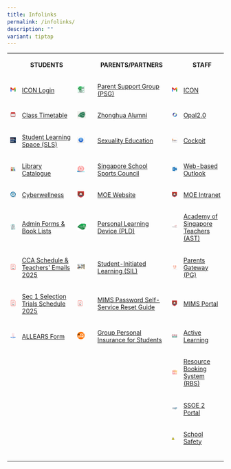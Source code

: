```yaml
---
title: Infolinks
permalink: /infolinks/
description: ""
variant: tiptap
---
```

<table style="minWidth: 150px">
<colgroup>
<col>
<col>
<col>
<col>
<col>
<col>
</colgroup>
<tbody>
<tr>
<th rowspan="1" colspan="1">
<p></p>
</th>
<th rowspan="1" colspan="1">
<p>STUDENTS</p>
</th>
<th rowspan="1" colspan="1">
<p></p>
</th>
<th rowspan="1" colspan="1">
<p>PARENTS/PARTNERS</p>
</th>
<th rowspan="1" colspan="1">
<p></p>
</th>
<th rowspan="1" colspan="1">
<p>STAFF</p>
</th>
</tr>
<tr>
<td rowspan="1" colspan="1">
<div class="isomer-image-wrapper">
<img style="width: 100%" height="auto" width="100%" src="/images/Icon.png">
</div>
</td>
<td rowspan="1" colspan="1">
<p><a href="https://workspace.google.com/dashboard" rel="noopener noreferrer nofollow" target="_blank">ICON Login</a>
</p>
</td>
<td rowspan="1" colspan="1">
<div class="isomer-image-wrapper">
<img style="width:50%" height="auto" width="100%" src="/images/PSG.png">
</div>
</td>
<td rowspan="1" colspan="1">
<p><a href="https://www.zhonghuasec.moe.edu.sg/about-us/our-stakeholders/psg/" rel="noopener noreferrer nofollow" target="_blank">Parent Support Group (PSG)</a>
</p>
</td>
<td rowspan="1" colspan="1">
<div class="isomer-image-wrapper">
<img style="width: 100%" height="auto" width="100%" src="/images/Icon.png">
</div>
</td>
<td rowspan="1" colspan="1">
<p><a href="https://icon.moe.edu.sg/" rel="noopener noreferrer nofollow" target="_blank">ICON</a>
</p>
</td>
</tr>
<tr>
<td rowspan="1" colspan="1">
<div class="isomer-image-wrapper">
<img style="width: 100%" height="auto" width="100%" src="/images/s3.png">
</div>
</td>
<td rowspan="1" colspan="1">
<p><a href="https://www.zhonghuasec.moe.edu.sg/infolinks/class-timetable/" rel="noopener noreferrer nofollow" target="_blank">Class Timetable</a>
</p>
</td>
<td rowspan="1" colspan="1">
<div class="isomer-image-wrapper">
<img style="width:60%" height="auto" width="100%" src="/images/p6.jpg">
</div>
</td>
<td rowspan="1" colspan="1">
<p><a href="https://zhonghua-alumni.org.sg/" rel="noopener noreferrer nofollow" target="_blank">Zhonghua Alumni</a>
</p>
</td>
<td rowspan="1" colspan="1">
<div class="isomer-image-wrapper">
<img style="width: 100%" height="auto" width="100%" src="/images/OPAL.png">
</div>
</td>
<td rowspan="1" colspan="1">
<p><a href="https://www.opal2.moe.edu.sg/app/learner" rel="noopener noreferrer nofollow" target="_blank">Opal2.0</a>
</p>
</td>
</tr>
<tr>
<td rowspan="1" colspan="1">
<div class="isomer-image-wrapper">
<img style="width: 100%" height="auto" width="100%" src="/images/SLS.png">
</div>
</td>
<td rowspan="1" colspan="1">
<p><a href="https://vle.learning.moe.edu.sg/" rel="noopener noreferrer nofollow" target="_blank">Student Learning Space (SLS)</a>
</p>
</td>
<td rowspan="1" colspan="1">
<div class="isomer-image-wrapper">
<img style="width:50%" height="auto" width="100%" src="/images/SE.png">
</div>
</td>
<td rowspan="1" colspan="1">
<p><a href="https://www.zhonghuasec.moe.edu.sg/infolinks/sex-edu/" rel="noopener noreferrer nofollow" target="_blank">Sexuality Education</a>
</p>
</td>
<td rowspan="1" colspan="1">
<div class="isomer-image-wrapper">
<img style="width: 100%" height="auto" width="100%" src="/images/t3.png">
</div>
</td>
<td rowspan="1" colspan="1">
<p><a href="https://schoolcockpit.moe.gov.sg/" rel="noopener noreferrer nofollow" target="_blank">Cockpit</a>
</p>
</td>
</tr>
<tr>
<td rowspan="1" colspan="1">
<div class="isomer-image-wrapper">
<img style="width: 100%" height="auto" width="100%" src="/images/s5.png">
</div>
</td>
<td rowspan="1" colspan="1">
<p><a href="https://schoolibrary.moe.edu.sg/zhonghuasec" rel="noopener noreferrer nofollow" target="_blank">Library Catalogue</a>
</p>
</td>
<td rowspan="1" colspan="1">
<div class="isomer-image-wrapper">
<img style="width:50%" height="auto" width="100%" src="/images/SSSC.png">
</div>
</td>
<td rowspan="1" colspan="1">
<p><a href="https://nsg.moe.edu.sg/sssc" rel="noopener noreferrer nofollow" target="_blank">Singapore School Sports Council</a>
</p>
</td>
<td rowspan="1" colspan="1">
<div class="isomer-image-wrapper">
<img style="width: 100%" height="auto" width="100%" src="/images/Outlook.png">
</div>
</td>
<td rowspan="1" colspan="1">
<p><a href="https://schools.gov.sg" rel="noopener noreferrer nofollow" target="_blank">Web-based Outlook</a>
</p>
</td>
</tr>
<tr>
<td rowspan="1" colspan="1">
<div class="isomer-image-wrapper">
<img style="width: 100%" height="auto" width="100%" src="/images/s7.png">
</div>
</td>
<td rowspan="1" colspan="1">
<p><a href="https://www.csa.gov.sg/gosafeonline/" rel="noopener noreferrer nofollow" target="_blank">Cyberwellness</a>
</p>
</td>
<td rowspan="1" colspan="1">
<div class="isomer-image-wrapper">
<img style="width:50%" height="auto" width="100%" src="/images/MOE.png">
</div>
</td>
<td rowspan="1" colspan="1">
<p><a href="https://www.moe.gov.sg/" rel="noopener noreferrer nofollow" target="_blank">MOE Website</a>
</p>
</td>
<td rowspan="1" colspan="1">
<div class="isomer-image-wrapper">
<img style="width: 100%" height="auto" width="100%" src="/images/MOE.png">
</div>
</td>
<td rowspan="1" colspan="1">
<p><a href="https://intranet.moe.gov.sg/" rel="noopener noreferrer nofollow" target="_blank">MOE Intranet</a>
</p>
</td>
</tr>
<tr>
<td rowspan="1" colspan="1">
<div class="isomer-image-wrapper">
<img style="width: 100%" height="auto" width="100%" src="/images/s8.jpeg">
</div>
</td>
<td rowspan="1" colspan="1">
<p><a href="https://www.zhonghuasec.moe.edu.sg/infolinks/admin-forms-book-lists-for-students/" rel="noopener noreferrer nofollow" target="_blank">Admin Forms &amp; Book Lists</a>
</p>
</td>
<td rowspan="1" colspan="1">
<div class="isomer-image-wrapper">
<img style="width:65%" height="auto" width="100%" src="/images/logo.png">
</div>
</td>
<td rowspan="1" colspan="1">
<p><a href="https://sites.google.com/moe.edu.sg/zhssndlp" rel="noopener noreferrer nofollow" target="_blank">Personal Learning Device (PLD)</a>
</p>
</td>
<td rowspan="1" colspan="1">
<div class="isomer-image-wrapper">
<img style="width: 100%" height="auto" width="100%" src="/images/AST.jpg">
</div>
</td>
<td rowspan="1" colspan="1">
<p><a href="https://academyofsingaporeteachers.moe.edu.sg/" rel="noopener noreferrer nofollow" target="_blank">Academy of Singapore Teachers (AST)</a>
</p>
</td>
</tr>
<tr>
<td rowspan="1" colspan="1">
<div class="isomer-image-wrapper">
<img style="width: 100%" height="auto" width="100%" src="/images/PDF.png">
</div>
</td>
<td rowspan="1" colspan="1">
<p><a href="/files/Zhonghua_Secondary_School_CCA_Schedule_2025_v1.pdf" rel="noopener nofollow" target="_blank">CCA Schedule &amp; Teachers' Emails 2025</a>
</p>
<p></p>
<p></p>
</td>
<td rowspan="1" colspan="1">
<div class="isomer-image-wrapper">
<img style="width:50%" height="auto" width="100%" src="/images/SIL.jpg">
</div>
</td>
<td rowspan="1" colspan="1">
<p><a href="https://sites.google.com/moe.edu.sg/zhsssil" rel="noopener noreferrer nofollow" target="_blank">Student-Initiated Learning (SIL)</a>
</p>
</td>
<td rowspan="1" colspan="1">
<div class="isomer-image-wrapper">
<img style="width: 100%" height="auto" width="100%" src="/images/PG.png">
</div>
</td>
<td rowspan="1" colspan="1">
<p><a href="https://pg.moe.edu.sg/" rel="noopener noreferrer nofollow" target="_blank">Parents Gateway (PG)</a>
</p>
</td>
</tr>
<tr>
<td rowspan="1" colspan="1">
<div class="isomer-image-wrapper">
<img style="width: 100%" height="auto" width="100%" alt="" src="/images/PDF.png">
</div>
</td>
<td rowspan="1" colspan="1">
<p><a href="/files/2025_ZHSS_Sec_1_CCA_Selection_Trials_Schedule_docx.pdf" rel="noopener nofollow" target="_blank">Sec 1 Selection Trials Schedule 2025</a>
</p>
</td>
<td rowspan="1" colspan="1">
<div class="isomer-image-wrapper">
<img style="width: 40%;" height="auto" width="100%" alt="" src="/images/PDF.png">
</div>
</td>
<td rowspan="1" colspan="1">
<p><a href="/files/MIMS_SSPR_Guide.pdf" rel="noopener nofollow" target="_blank">MIMS Password Self-Service Reset Guide</a>
</p>
</td>
<td rowspan="1" colspan="1">
<div class="isomer-image-wrapper">
<img style="width: 100%" height="auto" width="100%" alt="" src="/images/MOE.png">
</div>
</td>
<td rowspan="1" colspan="1">
<p><a href="https://idp.mims.moe.gov.sg/" rel="noopener nofollow" target="_blank">MIMS Portal</a>
</p>
</td>
</tr>
<tr>
<td rowspan="1" colspan="1">
<div class="isomer-image-wrapper">
<img style="width: 100%" height="auto" width="100%" src="/images/All Ears.png">
</div>
</td>
<td rowspan="1" colspan="1">
<p><a href="https://forms.moe.edu.sg/" rel="noopener noreferrer nofollow" target="_blank">ALLEARS Form</a>
</p>
</td>
<td rowspan="1" colspan="1">
<div class="isomer-image-wrapper">
<img style="width:50%" height="auto" width="100%" src="/images/ntuc.png">
</div>
</td>
<td rowspan="1" colspan="1">
<p><a href="https://www.income.com.sg/group-insurance-for-schools-and-moe-personnel/group-personal-accident-for-students" rel="noopener noreferrer nofollow" target="_blank">Group Personal Insurance for Students</a>
</p>
</td>
<td rowspan="1" colspan="1">
<div class="isomer-image-wrapper">
<img style="width: 100%" height="auto" width="100%" alt="" src="/images/t9.jpg">
</div>
</td>
<td rowspan="1" colspan="1">
<p><a href="https://sites.google.com/moe.edu.sg/zhssactive/home" rel="noopener noreferrer nofollow" target="_blank">Active Learning</a>
</p>
</td>
</tr>
<tr>
<td rowspan="1" colspan="1">
<p></p>
</td>
<td rowspan="1" colspan="1">
<p></p>
</td>
<td rowspan="1" colspan="1">
<p></p>
</td>
<td rowspan="1" colspan="1">
<p></p>
</td>
<td rowspan="1" colspan="1">
<div class="isomer-image-wrapper">
<img style="width: 100%" height="auto" width="100%" src="/images/RBS.png">
</div>
</td>
<td rowspan="1" colspan="1">
<p><a href="https://rbs.avero-tech.com/" rel="noopener noreferrer nofollow" target="_blank">Resource Booking System (RBS)</a>
</p>
</td>
</tr>
<tr>
<td rowspan="1" colspan="1">
<p></p>
</td>
<td rowspan="1" colspan="1">
<p></p>
</td>
<td rowspan="1" colspan="1">
<p></p>
</td>
<td rowspan="1" colspan="1">
<p></p>
</td>
<td rowspan="1" colspan="1">
<div class="isomer-image-wrapper">
<img style="width: 100%" height="auto" width="100%" src="/images/SSOE2.jpg">
</div>
</td>
<td rowspan="1" colspan="1">
<p><a href="https://adfs.gcc.ssoe.moe.edu.sg/adfs/ls/?SAMLRequest=jVJdT8IwFP0rS9%2FpxoChDVsyIUYSxAWmD76V9g6abO3s7VD%2FvWNgwAeIb03v%2Beo9nSCvyrBmaeN2egUfDaDzvqpSIztOYtJYzQxHhUzzCpA5wdbp84KFNGC1Nc4IUxIvRQTrlNFTo7GpwK7B7pWA19UiJjvnamS%2Bj2ggpJUBCrKhuPU139d8C1Qa4s1aa6X5QePM4LJAuhWCHqiXzMPAL9En3qOxArr8MSl4iUC8%2BSwm6%2BVURgOIOBSj6H5cFNFouJHheAhStKeBhE0LxIwjqj2cqYgNzDU6rl1MwiAc9YJhrx%2FlQcjCMQvG9G50%2F0687PTyB6Wl0tvba9ocQcie8jzrZS%2FrvBPYKwl22aL%2FuaE3sNhtp9UkyaQriHWB7WVnt7Pw36JIcs104l9Kn4xqdkg6n2WmVOLbS8vSfE4tcNemd7aBroiKu%2BvufdrvbpTsFR2UNRprEKpQIImfnGz%2FfsbkBw%3D%3D&amp;RelayState=https%3A%2F%2Fssoe2.moe.edu.sg%2Fnavpage.do" rel="noopener noreferrer nofollow" target="_blank">SSOE 2 Portal</a>
</p>
</td>
</tr>
<tr>
<td rowspan="1" colspan="1">
<p></p>
</td>
<td rowspan="1" colspan="1">
<p></p>
</td>
<td rowspan="1" colspan="1">
<p></p>
</td>
<td rowspan="1" colspan="1">
<p></p>
</td>
<td rowspan="1" colspan="1">
<div class="isomer-image-wrapper">
<img style="width:50%" height="auto" width="100%" src="/images/SS.png">
</div>
</td>
<td rowspan="1" colspan="1">
<p><a href="https://intranet.moe.gov.sg/schoolsafety/" rel="noopener noreferrer nofollow" target="_blank">School Safety</a>
</p>
</td>
</tr>
<tr>
<td rowspan="1" colspan="1">
<p></p>
</td>
<td rowspan="1" colspan="1">
<p></p>
</td>
<td rowspan="1" colspan="1">
<p></p>
</td>
<td rowspan="1" colspan="1">
<p></p>
</td>
<td rowspan="1" colspan="1">
<p></p>
</td>
<td rowspan="1" colspan="1">
<p></p>
</td>
</tr>
</tbody>
</table>
<p></p>